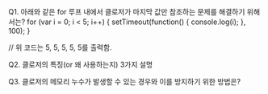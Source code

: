 Q1. 아래와 같은 for 루프 내에서 클로저가 마지막 값만 참조하는 문제를 해결하기 위해서는?
for (var i = 0; i < 5; i++) {
setTimeout(function() {
console.log(i);
}, 100);
}

// 위 코드는 5, 5, 5, 5, 5를 출력함.

Q2. 클로저의 특징(or 왜 사용하는지) 3가지 설명

Q3. 클로저의 메모리 누수가 발생할 수 있는 경우와 이를 방지하기 위한 방법은?
